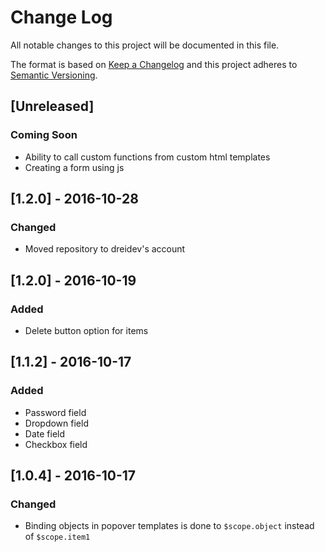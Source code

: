 # Change Log
All notable changes to this project will be documented in this file.

The format is based on [Keep a Changelog](http://keepachangelog.com/) 
and this project adheres to [Semantic Versioning](http://semver.org/).

## [Unreleased]
### Coming Soon
- Ability to call custom functions from custom html templates 
- Creating a form using js

## [1.2.0] - 2016-10-28
### Changed
- Moved repository to dreidev's account

## [1.2.0] - 2016-10-19
### Added
- Delete button option for items


## [1.1.2] - 2016-10-17
### Added
- Password field
- Dropdown field
- Date field
- Checkbox field

## [1.0.4] - 2016-10-17
### Changed
- Binding objects in popover templates is done to `$scope.object` instead of `$scope.item1`


